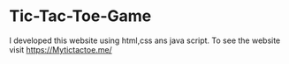 # Tic-Tac-Toe-Game
I developed this website using html,css ans java script. To see the website visit https://Mytictactoe.me/
